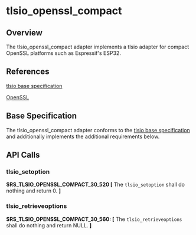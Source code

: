 # tlsio_openssl_compact


## Overview

The tlsio_openssl_compact adapter implements a tlsio adapter for compact OpenSSL platforms such as Espressif's ESP32.  


## References

[tlsio base specification](https://github.com/Azure/azure-c-shared-utility/blob/master/devdoc/tlsio.md)

[OpenSSL](https://www.openssl.org/)

## Base Specification

The tlsio_openssl_compact adapter conforms to the
[tlsio base specification](https://github.com/Azure/azure-c-shared-utility/blob/master/devdoc/tlsio.md) and 
additionally implements the additional requirements below.


## API Calls


###   tlsio_setoption

**SRS_TLSIO_OPENSSL_COMPACT_30_520 [** The `tlsio_setoption` shall do nothing and return 0. **]**


###   tlsio_retrieveoptions

**SRS_TLSIO_OPENSSL_COMPACT_30_560: [** The `tlsio_retrieveoptions` shall do nothing and return NULL. **]**


